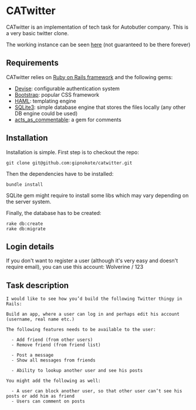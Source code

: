 CATwitter
======

CATwitter is an implementation of tech task for Autobutler company.
This is a very basic twitter clone.

The working instance can be seen [here](http://catwitter.misterodds.com/) (not guaranteed to be there forever)

Requirements
------------

CATwitter relies on [Ruby on Rails framework](http://rubyonrails.org/) and the following gems:
* [Devise](https://github.com/plataformatec/devise): configurable authentication system
* [Bootstrap](http://getbootstrap.com/): popular CSS framework
* [HAML](https://github.com/haml/haml): templating engine
* [SQLite3](http://rubygems.org/gems/sqlite3): simple database engine that stores the files locally (any other DB engine could be used)
* [acts_as_commentable](https://github.com/jackdempsey/acts_as_commentable): a gem for comments

Installation
------------

Installation is simple. First step is to checkout the repo:

```console
git clone git@github.com:gipnokote/catwitter.git
```

Then the dependencies have to be installed:

```console
bundle install
```

SQLite gem might require to install some libs which may vary depending on the server system.

Finally, the database has to be created:

```console
rake db:create
rake db:migrate
```

Login details
-------------

If you don't want to register a user (although it's very easy and doesn't require email),
you can use this account: Wolverine / 123

Task description
----------------

```
I would like to see how you’d build the following Twitter thingy in Rails:
 
Build an app, where a user can log in and perhaps edit his account (username, real name etc.)
 
The following features needs to be available to the user:
 
  - Add friend (from other users)
  - Remove friend (from friend list)
 
  - Post a message
  - Show all messages from friends
 
  - Ability to lookup another user and see his posts
 
You might add the following as well:
 
  - A user can block another user, so that other user can’t see his posts or add him as friend
  - Users can comment on posts
```